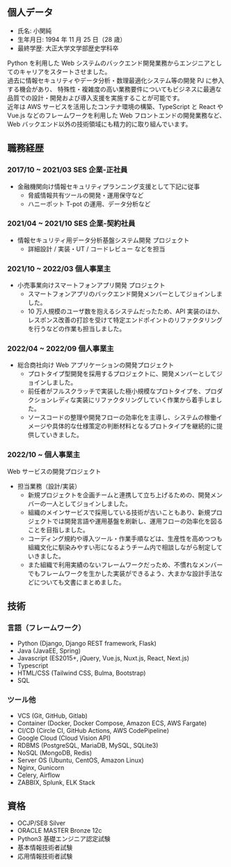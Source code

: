## 個人データ
- 氏名: 小関純
- 生年月日: 1994 年 11 月 25 日（28 歳）
- 最終学歴: 大正大学文学部歴史学科卒

Python を利用した Web システムのバックエンド開発業務からエンジニアとしてのキャリアをスタートさせました。<br/>
過去に情報セキュリティやデータ分析・数理最適化システム等の開発 PJ に参入する機会があり、
特殊性・複雑度の高い業務要件についてもビジネスに最適な品質での設計・開発および導入支援を実施することが可能です。<br/>
近年は AWS サービスを活用したコンテナ環境の構築、TypeScript と React や Vue.js などのフレームワークを利用した Web フロントエンドの開発業務など、Web バックエンド以外の技術領域にも精力的に取り組んでいます。

## 職務経歴
### 2017/10 ~ 2021/03  SES 企業-正社員
- 金融機関向け情報セキュリティプランニング支援として下記に従事
  - 脅威情報共有ツールの開発・運用保守など
  - ハニーポット T-pot の運用、データ分析など

### 2021/04 ~ 2021/10 SES 企業-契約社員
- 情報セキュリティ用データ分析基盤システム開発 プロジェクト
  - 詳細設計 / 実装・UT / コードレビュー などを担当
### 2021/10 ~ 2022/03 個人事業主
- 小売事業向けスマートフォンアプリ開発 プロジェクト
  - スマートフォンアプリのバックエンド開発メンバーとしてジョインしました。
  - 10 万人規模のユーザ数を抱えるシステムだったため、API 実装のほか、レスポンス改善の打診を受けて特定エンドポイントのリファクタリングを行うなどの作業も担当しました。
### 2022/04 ~ 2022/09  個人事業主
- 総合商社向け Web アプリケーションの開発プロジェクト
  - プロトタイプ型開発を採用するプロジェクトに、開発メンバーとしてジョインしました。
  - 前任者がフルスクラッチで実装した極小規模なプロトタイプを、プロダクションレディな実装にリファクタリングしていく作業から着手しました。
  - ソースコードの整理や開発フローの効率化を主導し、システムの稼働イメージや具体的な仕様策定の判断材料となるプロトタイプを継続的に提供していきました。
### 2022/10 ~ 個人事業主
Web サービスの開発プロジェクト
- 担当業務（設計/実装）
  - 新規プロジェクトを企画チームと連携して立ち上げるための、開発メンバーの一人としてジョインしました。
  - 組織のメインサービスで採用している技術が古いこともあり、新規プロジェクトでは開発言語や運用基盤を刷新し、運用フローの効率化を図ることを目指しました。
  - コーディング規約や導入ツール・作業手順などは、生産性を高めつつも組織文化に馴染みやすい形になるようチーム内で相談しながら制定していきました。
  - また組織で利用実績のないフレームワークだっため、不慣れなメンバーでもフレームワークを生かした実装ができるよう、大まかな設計手法などについても文書にまとめました。

## 技術
### 言語（フレームワーク）
- Python (Django, Django REST framework, Flask)
- Java (JavaEE, Spring)
- Javascript (ES2015+, jQuery, Vue.js, Nuxt.js, React, Next.js)
- Typescript
- HTML/CSS (Tailwind CSS, Bulma, Bootstrap)
- SQL

### ツール他
- VCS (Git, GitHub, Gitlab)
- Container (Docker, Docker Compose, Amazon ECS, AWS Fargate)
- CI/CD (Circle CI, GitHub Actions, AWS CodePipeline)
- Google Cloud (Cloud Vision API)
- RDBMS (PostgreSQL, MariaDB, MySQL, SQLite3)
- NoSQL (MongoDB, Redis)
- Server OS (Ubuntu, CentOS, Amazon Linux)
- Nginx, Gunicorn
- Celery, Airflow
- ZABBIX, Splunk, ELK Stack

## 資格
- OCJP/SE8 Silver
- ORACLE MASTER Bronze 12c
- Python3 基礎エンジニア認定試験
- 基本情報技術者試験
- 応用情報技術者試験
